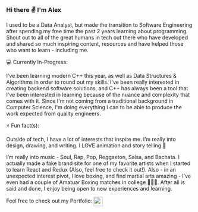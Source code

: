 ### Hi there :v: I'm Alex

I used to be a Data Analyst, but made the transition to Software Engineering after spending my free time the past 2 years learning about programming. Shout out to all of the great humans in tech out there who have developed and shared so much inspiring content, resources and have helped those who want to learn - including me.

:computer: Currently In-Progress:

I've been learning modern C++ this year, as well as Data Structures & Algorithms in order to round out my skills. I've been really interested in creating backend software solutions, and C++ has always been a tool that I've been interested in learning because of the nuance and complexity that comes with it. Since I'm not coming from a traditional background in Computer Science, I'm doing everything I can to be able to produce the work expected from quality engineers.

⚡ Fun fact(s): 

Outside of tech, I have a lot of interests that inspire me. I’m really into design, drawing, and writing. I LOVE animation and story telling :star2:

I’m really into music - Soul, Rap, Pop, Reggaeton, Salsa, and Bachata. I actually made a fake brand site for one of my favorite artists when I started to learn React and Redux (Also, feel free to check it out!). Also - in an unexpected interest pivot, I love boxing, and find martial arts amazing -  I’ve even had a couple of Amatuar Boxing matches in college :punch::punch::punch:. After all is said and done, I enjoy being open to new experiences and learning.

Feel free to check out my Portfolio:
<a href="https://alexanderbrooks.vercel.app/" target="blank"><img align="center" src="https://user-images.githubusercontent.com/47277927/156075990-cf8a7a7f-1e6b-461a-8660-fd137a7d5db1.png" height="25" /></a>

<!--
**al-brooks/al-brooks** is a ✨ _special_ ✨ repository because its `README.md` (this file) appears on your GitHub profile.

Here are some ideas to get you started:

- 🔭 I’m currently working on ...
- 🌱 I’m currently learning ...
- 👯 I’m looking to collaborate on ...
- 🤔 I’m looking for help with ...
- 💬 Ask me about ...
- 📫 How to reach me: ...
- 😄 Pronouns: ...
- ⚡ Fun fact: ...
-->
